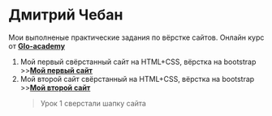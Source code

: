 # Дмитрий Чебан

Мои выполненые практические задания по вёрстке сайтов. Онлайн курс от **[Glo-academy](https://glo-academy.org/ "Glo-academy")**
  
1. Мой первый свёрстанный сайт на HTML+CSS, вёрстка на bootstrap >>**[Мой первый сайт](https://favorituser.github.io/practic_work_1/ "html+css")** 
2. Мой второй сайт свёрстанный на HTML+CSS, вёрстка на bootstrap >>**[Мой второй сайт](https://favorituser.github.io/practic_work_2/ "Мой второй сайт")**
   >Урок 1 сверстали шапку сайта

